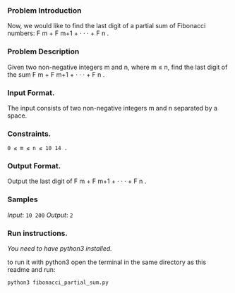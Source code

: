 ### Problem Introduction
Now, we would like to find the last digit of a partial sum of Fibonacci numbers: F m + F m+1 + · · · + F n .

### Problem Description
Given two non-negative integers m and n, where m ≤ n, find the last digit of the sum F m + F m+1 +
· · · + F n .
### Input Format.
The input consists of two non-negative integers m and n separated by a space.

### Constraints.
 `0 ≤ m ≤ n ≤ 10 14 .`

### Output Format. 
Output the last digit of F m + F m+1 + · · · + F n .

### Samples

*Input*:
`10 200`
*Output*: 
`2`

### Run instructions.
*You need to have python3 installed.*


to run it with python3 open the terminal in the same directory as this readme and run:

`python3 fibonacci_partial_sum.py`